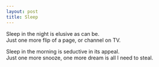 ```yaml
---
layout: post
title: Sleep
---
```


Sleep in the night is elusive as can be.  
Just one more flip of a page, or channel on TV.

Sleep in the morning is seductive in its appeal.  
Just one more snooze, one more dream is all I need to steal.
